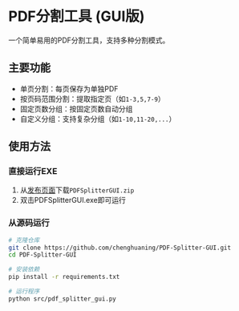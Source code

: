 # PDF分割工具 (GUI版)

一个简单易用的PDF分割工具，支持多种分割模式。

## 主要功能
- 单页分割：每页保存为单独PDF
- 按页码范围分割：提取指定页（如`1-3,5,7-9`）
- 固定页数分组：按固定页数自动分组
- 自定义分组：支持复杂分组（如`1-10,11-20,...`）

## 使用方法
### 直接运行EXE
1. 从[发布页面](https://github.com/chenghuaning/PDF-Splitter-GUI/releases)下载`PDFSplitterGUI.zip`
2. 双击PDFSplitterGUI.exe即可运行

### 从源码运行
```bash
# 克隆仓库
git clone https://github.com/chenghuaning/PDF-Splitter-GUI.git
cd PDF-Splitter-GUI

# 安装依赖
pip install -r requirements.txt

# 运行程序
python src/pdf_splitter_gui.py